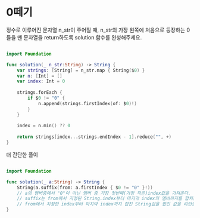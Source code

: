 0떼기
====================

정수로 이루어진 문자열 n_str이 주어질 때, n_str의 가장 왼쪽에 처음으로 등장하는 0들을 뗀 문자열을 return하도록 solution 함수를 완성해주세요.

```swift 

import Foundation

func solution(_ n_str:String) -> String {
    var strings: [String] = n_str.map { String($0) }
    var n: [Int] = []
    var index: Int = 0
    
    strings.forEach {
        if $0 != "0" {
            n.append(strings.firstIndex(of: $0)!)
        }
    }
    
    index = n.min() ?? 0
    
    return strings[index...strings.endIndex - 1].reduce("", +)
}

```

더 간단한 풀이

```swift 

import Foundation

func solution(_ a:String) -> String {
    String(a.suffix(from: a.firstIndex { $0 != "0" }!))
    // a의 멤버중에서 "0"이 아닌 멤버 중 가장 첫번째(가장 작은)index값을 가져온다.
    // suffix는 from에서 지정된 String.index부터 마지막 index의 멤버까지를 합치는 함수이다.
    // from에서 지정한 index부터 마지막 index까지 합친 String값을 합친 값을 리턴한다 
}

```

